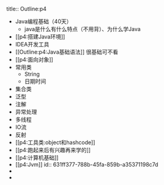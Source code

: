 title:: Outline:p4

- Java编程基础（40天）
	- java是什么有什么特点（不用背）、为什么学Java
- [[p4:搭建Java环境]]
- IDEA开发工具
- [[Outline:p4:Java基础语法]] 很基础可不看
- [[p4:面向对象]]
- 常用类
	- String
	- 日期时间
- 集合类
- 泛型
- 注解
- 异常处理
- 多线程
- IO流
- 反射
- [[p4:工具类:object和hashcode]]
- [[p4:跑起来后有兴趣再来学的]]
- [[p4:计算机基础]]
- [[p4:Jvm]]
  id:: 631ff377-788b-45fa-859b-a35371198c7d
-
-